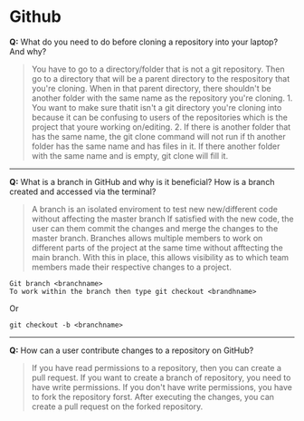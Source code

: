 
# Github

**Q:** What do you need to do before cloning a repository into your laptop? And why?
> You have to go to a directory/folder that is not a git repository. Then go to a directory that will be a parent directory to the respository that you're cloning. When in that parent directory, there shouldn't be another folder with the same name as the repository you're cloning. 
    1. You want to make sure thatit isn't a git directory you're cloning into because it can be confusing to users of the repositories which is the project that youre working on/editing.
    2. If there is another folder that has the same name, the git clone command will not run if th another folder has the same name and has files in it. If there another folder with the same name and is empty, git clone will fill it.
---
**Q:**  What is a branch in GitHub and why is it beneficial? How is a branch created and accessed via the terminal?

> A branch is an isolated enviroment to test new new/different code without affecting the master branch
If satisfied with the new code, the user can them commit the changes and merge the changes to the master branch.
Branches allows multiple members to work on different parts of the project at the same time without afftecting the main branch. With this in place, this allows visibility as to which team members made their respective changes to a project.
```
Git branch <branchname>
To work within the branch then type git checkout <brandhname>
```
Or
```
git checkout -b <branchname>
```
---
**Q:**  How can a user contribute changes to a repository on GitHub?

> If you have read permissions to a repository, then you can create a pull request. If you want to create a branch of repository, you need to have write permissions. If you don't have write permissions, you have to fork the repository forst. After executing the changes, you can create a pull request on the forked repository.

